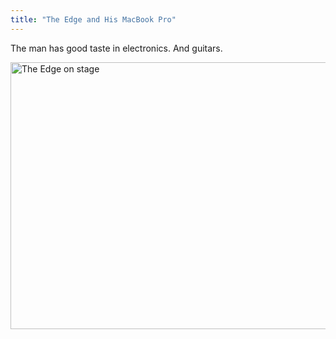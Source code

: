 ```yaml
---
title: "The Edge and His MacBook Pro"
---
```

<p>The man has good taste in electronics. And guitars.</p>
<p><a href="http://www.flickr.com/photos/49152339@N05/6257984003/" title="The Edge on stage by clintonfoundation, on Flickr"><img src="http://farm7.static.flickr.com/6048/6257984003_f5ed72e063_z.jpg" class="aligncenter" width="640" height="427" alt="The Edge on stage"></a></p>
